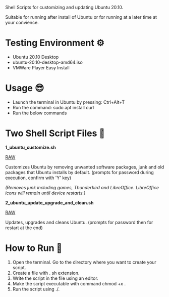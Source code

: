 
Shell Scripts for customizing and updating Ubuntu 20.10.

Suitable for running after install of Ubuntu or for running at a later time at your convience.

# Testing Environment ⚙️
- Ubuntu 20.10 Desktop
- ubuntu-20.10-desktop-amd64.iso
- VMWare Player Easy Install

# Usage 😎

- Launch the terminal in Ubuntu by pressing: Ctrl+Alt+T
- Run the command: sudo apt install curl
- Run the below commands

# Two Shell Script Files 📜

__1_ubuntu_customize.sh__

[RAW](https://raw.githubusercontent.com/hl2guide/Ubuntu-Customize-and-Update/master/1_ubuntu_customize.sh)

Customizes Ubuntu by removing unwanted software packages, junk and old packages that Ubuntu installs by default.
(prompts for password during execution, confirm with 'Y' key)

_(Removes junk including games, Thunderbird and LibreOffice. LibreOffice icons will remain until device restarts.)_

__2_ubuntu_update_upgrade_and_clean.sh__

[RAW](https://raw.githubusercontent.com/hl2guide/Ubuntu-Customize-and-Update/master/2_ubuntu_update_upgrade_and_clean.sh)

Updates, upgrades and cleans Ubuntu. (prompts for password then for restart at the end)

# How to Run 👟

1. Open the terminal. Go to the directory where you want to create your script.
2. Create a file with . sh extension.
3. Write the script in the file using an editor.
4. Make the script executable with command chmod +x <fileName>.
5. Run the script using ./<fileName>.
